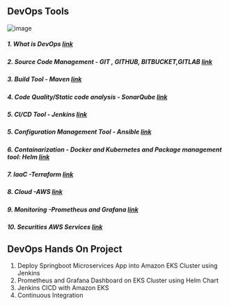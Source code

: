 ## DevOps Tools ##


![image](https://user-images.githubusercontent.com/46215433/230751257-cf5fac9a-265b-443e-b350-a7e81e9d4481.png)







##### 1. What is DevOps [link](https://github.com/sagarkulkarni1989/Devops_Projects/tree/main/Technical_stack/What_is_Devops) ####  
##### 2. Source Code Management - GIT , GITHUB, BITBUCKET,GITLAB [link](https://github.com/sagarkulkarni1989/Devops_Projects/tree/main/Technical_stack/GIT) ####  
##### 3. Build Tool - Maven [link](https://github.com/sagarkulkarni1989/Devops_Projects/tree/main/Technical_stack/Maven) ####
##### 4. Code Quality/Static code analysis - SonarQube [link](https://github.com/sagarkulkarni1989/Devops_Projects/tree/main/Technical_stack/SonarQube) ####
##### 5. CI/CD Tool - Jenkins [link](https://github.com/sagarkulkarni1989/Devops_Projects/tree/main/Technical_stack/Jenkins) ####
##### 5. Configuration Management Tool - Ansible [link](https://github.com/sagarkulkarni1989/Devops_Projects/tree/main/Technical_stack/Ansible) ####
##### 6. Containarization - Docker and Kubernetes and Package management tool: Helm [link](https://github.com/sagarkulkarni1989/Devops_Projects/tree/main/Technical_stack/Docker) ####
##### 7. IaaC -Terraform [link](https://github.com/sagarkulkarni1989/Devops_Projects/tree/main/Technical_stack/Terraform) ####
##### 8. Cloud -AWS  [link](https://github.com/sagarkulkarni1989/Devops_Projects/tree/main/Technical_stack/AWS) ####
##### 9. Monitoring -Prometheus and Grafana [link](https://github.com/sagarkulkarni1989/Devops_Projects/tree/main/Technical_stack/Prometheus&Grafana) ####
##### 10. Securities AWS Services [link](https://github.com/sagarkulkarni1989/Devops_Projects/tree/main/Technical_stack/AWS) ####

## DevOps Hands On Project ##
1. Deploy Springboot Microservices App into Amazon EKS Cluster using Jenkins 
2. Prometheus and Grafana Dashboard on EKS Cluster using Helm Chart 
3. Jenkins CICD with Amazon EKS
4. Continuous Integration 

